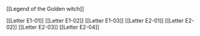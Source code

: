 [[Legend of the Golden witch]]

[[Letter E1-01]]
[[Letter E1-02]]
[[Letter E1-03]]
[[Letter E2-01]]
[[Letter E2-02]]
[[Letter E2-03]]
[[Letter E2-04]]


